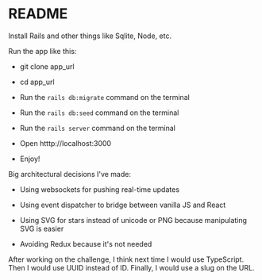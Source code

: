 # README

Install Rails and other things like Sqlite, Node, etc.

Run the app like this:

* git clone app_url

* cd app_url

* Run the `rails db:migrate` command on the terminal

* Run the `rails db:seed` command on the terminal

* Run the `rails server` command on the terminal

* Open htttp://localhost:3000

* Enjoy!

Big architectural decisions I've made:

* Using websockets for pushing real-time updates

* Using event dispatcher to bridge between vanilla JS and React

* Using SVG for stars instead of unicode or PNG because manipulating SVG
  is easier

* Avoiding Redux because it's not needed


After working on the challenge, I think next time I would use TypeScript. Then I would use UUID instead of ID. Finally, I would use a slug on the URL.
